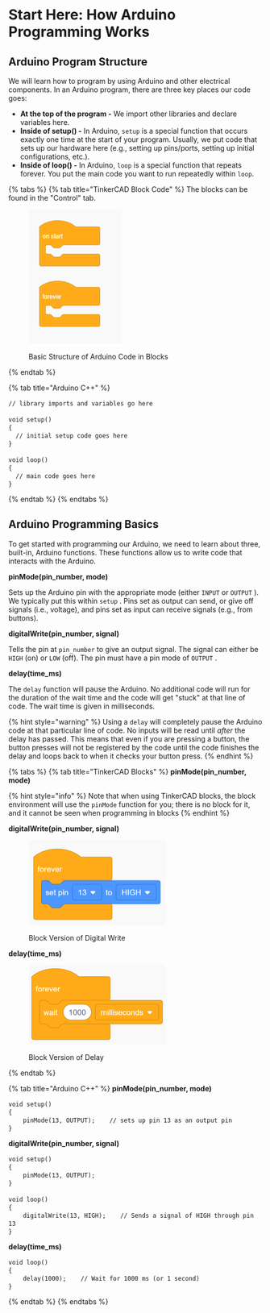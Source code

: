 # Start Here: How Arduino Programming Works

## Arduino Program Structure

We will learn how to program by using Arduino and other electrical components.  In an Arduino program, there are three key places our code goes:

* **At the top of the program -** We import other libraries and declare variables here.
* **Inside of setup() -** In Arduino, `setup` is a special function that occurs exactly one time at the start of your program.  Usually, we put code that sets up our hardware here (e.g., setting up pins/ports, setting up initial configurations, etc.).
* **Inside of loop() -** In Arduino, `loop` is a special function that repeats forever.  You put the main code you want to run repeatedly within `loop`.

{% tabs %}
{% tab title="TinkerCAD Block Code" %}
The blocks can be found in the "Control" tab.

<div align="left"><figure><img src="../.gitbook/assets/arduino_block_basic_structure.png" alt=""><figcaption><p>Basic Structure of Arduino Code in Blocks</p></figcaption></figure></div>
{% endtab %}

{% tab title="Arduino C++" %}
```arduino
// library imports and variables go here

void setup()
{
  // initial setup code goes here
}

void loop()
{
  // main code goes here
}
```
{% endtab %}
{% endtabs %}

## Arduino Programming Basics

To get started with programming our Arduino, we need to learn about three, built-in, Arduino functions.  These functions allow us to write code that interacts with the Arduino.

**pinMode(pin\_number, mode)**

Sets up the Arduino pin with the appropriate mode (either `INPUT` or `OUTPUT` ).  We typically put this within `setup` .  Pins set as output can send, or give off signals (i.e., voltage), and pins set as input can receive signals (e.g., from buttons).

**digitalWrite(pin\_number, signal)**

Tells the pin at `pin_number`  to give an output signal.  The signal can either be `HIGH` (on) or `LOW` (off).  The pin must have a pin mode of `OUTPUT` .

**delay(time\_ms)**

The `delay` function will pause the Arduino.  No additional code will run for the duration of the wait time and the code will get "stuck" at that line of code.  The wait time is given in milliseconds.

{% hint style="warning" %}
Using a `delay` will completely pause the Arduino code at that particular line of code.  No inputs will be read until _after_ the delay has passed.  This means that even if you are pressing a button, the button presses will not be registered by the code until the code finishes the delay and loops back to when it checks your button press.
{% endhint %}

{% tabs %}
{% tab title="TinkerCAD Blocks" %}
**pinMode(pin\_number, mode)**

{% hint style="info" %}
Note that when using TinkerCAD blocks, the block environment will use the `pinMode` function for you; there is no block for it, and it cannot be seen when programming in blocks
{% endhint %}

**digitalWrite(pin\_number, signal)**

<div align="left"><figure><img src="../.gitbook/assets/arduino_block_digital_write.png" alt="" width="272"><figcaption><p>Block Version of Digital Write</p></figcaption></figure></div>

**delay(time\_ms)**

<div align="left"><figure><img src="../.gitbook/assets/arduino_block_delay.png" alt="" width="272"><figcaption><p>Block Version of Delay</p></figcaption></figure></div>
{% endtab %}

{% tab title="Arduino C++" %}
**pinMode(pin\_number, mode)**

```arduino
void setup()
{
    pinMode(13, OUTPUT);    // sets up pin 13 as an output pin
}
```

**digitalWrite(pin\_number, signal)**

```arduino
void setup()
{
    pinMode(13, OUTPUT);
}

void loop()
{
    digitalWrite(13, HIGH);    // Sends a signal of HIGH through pin 13
}
```

**delay(time\_ms)**

```arduino
void loop()
{
    delay(1000);    // Wait for 1000 ms (or 1 second)
}
```
{% endtab %}
{% endtabs %}
